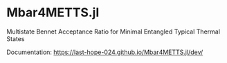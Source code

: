 # Mbar4METTS.jl
Multistate Bennet Acceptance Ratio for Minimal Entangled Typical Thermal States

Documentation: https://last-hope-024.github.io/Mbar4METTS.jl/dev/